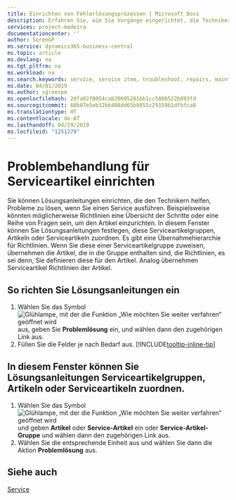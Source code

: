 ```yaml
---
title: Einrichten von Fehlerlösungsprozessen | Microsoft Docs
description: Erfahren Sie, wie Sie Vorgänge eingerichtet, die Techniker helfen, Probleme bei Serviceartikeln zu identifizieren und zu bearbeiten.
services: project-madeira
documentationcenter: ''
author: SorenGP
ms.service: dynamics365-business-central
ms.topic: article
ms.devlang: na
ms.tgt_pltfrm: na
ms.workload: na
ms.search.keywords: service, service item, troubleshoot, repairs, maintenance
ms.date: 04/01/2019
ms.author: sgroespe
ms.openlocfilehash: 2dfa02f0054cab20605281bb1cc580b522b893fd
ms.sourcegitcommit: 60b87e5eb32bb408dd65b9855c29159b1dfbfca8
ms.translationtype: HT
ms.contentlocale: de-AT
ms.lasthandoff: 04/29/2019
ms.locfileid: "1251279"
---
```

# <a name="setting-up-troubleshooting-for-service-items"></a>Problembehandlung für Serviceartikel einrichten
Sie können Lösungsanleitungen einrichten, die den Technikern helfen, Probleme zu lösen, wenn Sie einen Service ausführen. Beispielsweise könnten möglicherweise Richtlinien eine Übersicht der Schritte oder eine Reihe von Fragen sein, um den Artikel einzurichten. In diesem Fenster können Sie Lösungsanleitungen festlegen, diese Serviceartikelgruppen, Artikeln oder Serviceartikeln zuordnen. Es gibt eine Übernahmehierarchie für Richtlinien. Wenn Sie diese einer Serviceartikelgruppe zuweisen, übernehmen die Artikel, die in die Gruppe enthalten sind, die Richtlinien, es sei denn, Sie definieren diese für den Artikel. Analog übernehmen Serviceartikel Richtlinien der Artikel.  

## <a name="to-set-up-troubleshooting-guidelines"></a>So richten Sie Lösungsanleitungen ein
1. Wählen Sie das Symbol ![Glühlampe, mit der die Funktion „Wie möchten Sie weiter verfahren“ geöffnet wird](media/ui-search/search_small.png "Wie möchten Sie weiter verfahren?") aus, geben Sie **Problemlösung** ein, und wählen dann den zugehörigen Link aus.  
2. Füllen Sie die Felder je nach Bedarf aus. [!INCLUDE[tooltip-inline-tip](includes/tooltip-inline-tip_md.md)]  

## <a name="to-assign-troubleshooting-guidelines-to-items-service-items-or-service-item-groups"></a>In diesem Fenster können Sie Lösungsanleitungen Serviceartikelgruppen, Artikeln oder Serviceartikeln zuordnen.
1. Wählen Sie das Symbol![ Glühlampe, mit der die Funktion „Wie möchten Sie weiter verfahren“ geöffnet wird](media/ui-search/search_small.png "Wie möchten Sie weiter verfahren")und geben **Artikel** oder **Service-Artikel** ein oder **Service-Artikel-Gruppe** und wählen dann den zugehörigen Link aus.  
2. Wählen Sie die entsprechende Einheit aus und wählen Sie dann die Aktion **Problemlösung** aus.  

## <a name="see-also"></a>Siehe auch
[Service](service-service.md)